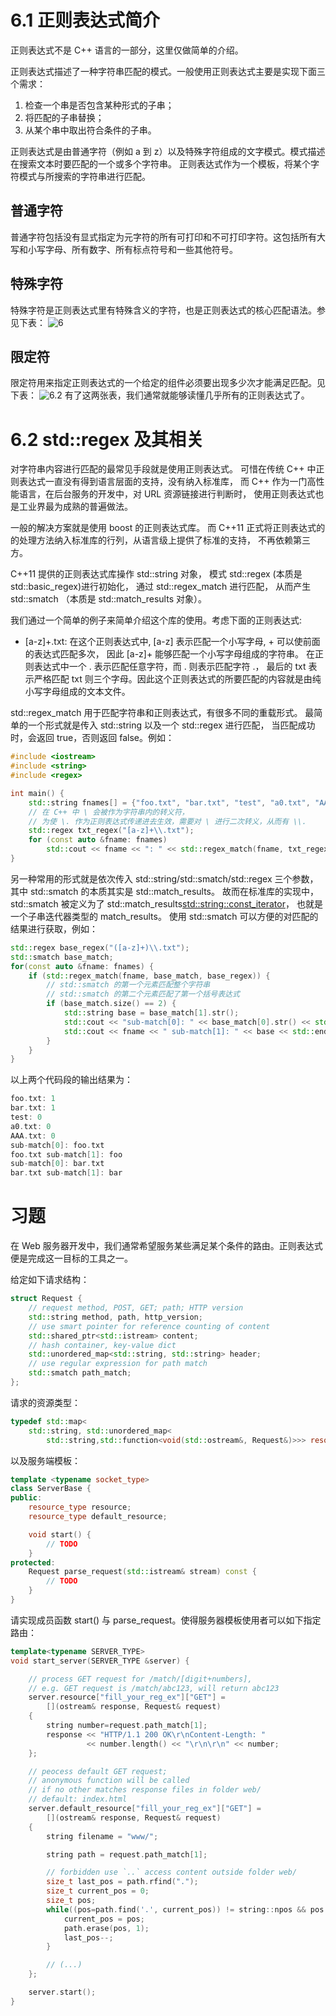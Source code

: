 # 6.1 正则表达式简介

正则表达式不是 C++ 语言的一部分，这里仅做简单的介绍。

正则表达式描述了一种字符串匹配的模式。一般使用正则表达式主要是实现下面三个需求：

1. 检查一个串是否包含某种形式的子串；
2. 将匹配的子串替换；
3. 从某个串中取出符合条件的子串。

正则表达式是由普通字符（例如 a 到 z）以及特殊字符组成的文字模式。模式描述在搜索文本时要匹配的一个或多个字符串。 正则表达式作为一个模板，将某个字符模式与所搜索的字符串进行匹配。

## 普通字符
普通字符包括没有显式指定为元字符的所有可打印和不可打印字符。这包括所有大写和小写字母、所有数字、所有标点符号和一些其他符号。

## 特殊字符
特殊字符是正则表达式里有特殊含义的字符，也是正则表达式的核心匹配语法。参见下表：
![6](6.jpg)

## 限定符
限定符用来指定正则表达式的一个给定的组件必须要出现多少次才能满足匹配。见下表：
![6.2](6.2.jpg)
有了这两张表，我们通常就能够读懂几乎所有的正则表达式了。

# 6.2 std::regex 及其相关
对字符串内容进行匹配的最常见手段就是使用正则表达式。 可惜在传统 C++ 中正则表达式一直没有得到语言层面的支持，没有纳入标准库， 而 C++ 作为一门高性能语言，在后台服务的开发中，对 URL 资源链接进行判断时， 使用正则表达式也是工业界最为成熟的普遍做法。

一般的解决方案就是使用 boost 的正则表达式库。 而 C++11 正式将正则表达式的的处理方法纳入标准库的行列，从语言级上提供了标准的支持， 不再依赖第三方。

C++11 提供的正则表达式库操作 std::string 对象， 模式 std::regex (本质是 std::basic_regex)进行初始化， 通过 std::regex_match 进行匹配， 从而产生 std::smatch （本质是 std::match_results 对象）。

我们通过一个简单的例子来简单介绍这个库的使用。考虑下面的正则表达式:

- [a-z]+\.txt: 在这个正则表达式中, [a-z] 表示匹配一个小写字母, + 可以使前面的表达式匹配多次， 因此 [a-z]+ 能够匹配一个小写字母组成的字符串。 在正则表达式中一个 . 表示匹配任意字符，而 \. 则表示匹配字符 .， 最后的 txt 表示严格匹配 txt 则三个字母。因此这个正则表达式的所要匹配的内容就是由纯小写字母组成的文本文件。

std::regex_match 用于匹配字符串和正则表达式，有很多不同的重载形式。 最简单的一个形式就是传入 std::string 以及一个 std::regex 进行匹配， 当匹配成功时，会返回 true，否则返回 false。例如：
```C++
#include <iostream>
#include <string>
#include <regex>

int main() {
    std::string fnames[] = {"foo.txt", "bar.txt", "test", "a0.txt", "AAA.txt"};
    // 在 C++ 中 \ 会被作为字符串内的转义符，
    // 为使 \. 作为正则表达式传递进去生效，需要对 \ 进行二次转义，从而有 \\.
    std::regex txt_regex("[a-z]+\\.txt");
    for (const auto &fname: fnames)
        std::cout << fname << ": " << std::regex_match(fname, txt_regex) << std::endl;
}
```
另一种常用的形式就是依次传入 std::string/std::smatch/std::regex 三个参数， 其中 std::smatch 的本质其实是 std::match_results。 故而在标准库的实现中， std::smatch 被定义为了 std::match_results<std::string::const_iterator>， 也就是一个子串迭代器类型的 match_results。 使用 std::smatch 可以方便的对匹配的结果进行获取，例如：

```C++
std::regex base_regex("([a-z]+)\\.txt");
std::smatch base_match;
for(const auto &fname: fnames) {
    if (std::regex_match(fname, base_match, base_regex)) {
        // std::smatch 的第一个元素匹配整个字符串
        // std::smatch 的第二个元素匹配了第一个括号表达式
        if (base_match.size() == 2) {
            std::string base = base_match[1].str();
            std::cout << "sub-match[0]: " << base_match[0].str() << std::endl;
            std::cout << fname << " sub-match[1]: " << base << std::endl;
        }
    }
}
```
以上两个代码段的输出结果为：
```C++
foo.txt: 1
bar.txt: 1
test: 0
a0.txt: 0
AAA.txt: 0
sub-match[0]: foo.txt
foo.txt sub-match[1]: foo
sub-match[0]: bar.txt
bar.txt sub-match[1]: bar
```

# 习题
在 Web 服务器开发中，我们通常希望服务某些满足某个条件的路由。正则表达式便是完成这一目标的工具之一。

给定如下请求结构：
```C++
struct Request {
    // request method, POST, GET; path; HTTP version
    std::string method, path, http_version;
    // use smart pointer for reference counting of content
    std::shared_ptr<std::istream> content;
    // hash container, key-value dict
    std::unordered_map<std::string, std::string> header;
    // use regular expression for path match
    std::smatch path_match;
};
```
请求的资源类型：
```C++
typedef std::map<
    std::string, std::unordered_map<
        std::string,std::function<void(std::ostream&, Request&)>>> resource_type;
```
以及服务端模板：
```C++
template <typename socket_type>
class ServerBase {
public:
    resource_type resource;
    resource_type default_resource;

    void start() {
        // TODO
    }
protected:
    Request parse_request(std::istream& stream) const {
        // TODO
    }
}
```

请实现成员函数 start() 与 parse_request。使得服务器模板使用者可以如下指定路由：
```C++
template<typename SERVER_TYPE>
void start_server(SERVER_TYPE &server) {

    // process GET request for /match/[digit+numbers],
    // e.g. GET request is /match/abc123, will return abc123
    server.resource["fill_your_reg_ex"]["GET"] =
        [](ostream& response, Request& request)
    {
        string number=request.path_match[1];
        response << "HTTP/1.1 200 OK\r\nContent-Length: "
                 << number.length() << "\r\n\r\n" << number;
    };

    // peocess default GET request;
    // anonymous function will be called
    // if no other matches response files in folder web/
    // default: index.html
    server.default_resource["fill_your_reg_ex"]["GET"] =
        [](ostream& response, Request& request)
    {
        string filename = "www/";

        string path = request.path_match[1];

        // forbidden use `..` access content outside folder web/
        size_t last_pos = path.rfind(".");
        size_t current_pos = 0;
        size_t pos;
        while((pos=path.find('.', current_pos)) != string::npos && pos != last_pos) {
            current_pos = pos;
            path.erase(pos, 1);
            last_pos--;
        }

        // (...)
    };

    server.start();
}
```
